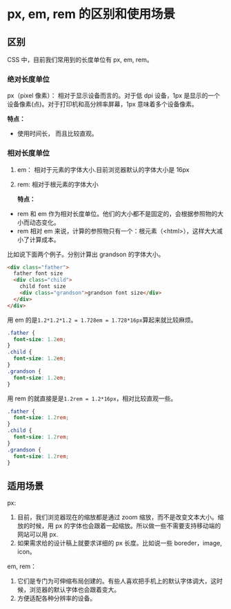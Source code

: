 # px, em, rem 的区别和使用场景

## 区别

CSS 中，目前我们常用到的长度单位有 px, em, rem。

### 绝对长度单位

px（pixel 像素）： 相对于显示设备而言的。对于低 dpi 设备，1px 是显示的一个设备像素(点)。对于打印机和高分辨率屏幕，1px 意味着多个设备像素。

**特点：**

- 使用时间长， 而且比较直观。

### 相对长度单位

1. em： 相对于元素的字体大小.目前浏览器默认的字体大小是 16px

2. rem: 相对于根元素的字体大小

   **特点：**

- rem 和 em 作为相对长度单位。他们的大小都不是固定的，会根据参照物的大小而动态变化。
- rem 相对 em 来说，计算的参照物只有一个：根元素（\<html\>），这样大大减小了计算成本。

比如说下面两个例子。分别计算出 grandson 的字体大小。

```html
<div class="father">
  father font size
  <div class="child">
    child font size
    <div class="grandson">grandson font size</div>
  </div>
</div>
```

用 em 的是`1.2*1.2*1.2 = 1.728em = 1.728*16px`算起来就比较麻烦。

```css
.father {
  font-size: 1.2em;
}
.child {
  font-size: 1.2em;
}
.grandson {
  font-size: 1.2em;
}
```

用 rem 的就直接是是`1.2rem = 1.2*16px`，相对比较直观一些。

```css
.father {
  font-size: 1.2rem;
}
.child {
  font-size: 1.2rem;
}
.grandson {
  font-size: 1.2rem;
}
```

## 适用场景

px:

1. 目前，我们浏览器现在的缩放都是通过 zoom 缩放，而不是改变文本大小。缩放的时候，用 px 的字体也会跟着一起缩放。所以做一些不需要支持移动端的网站可以用 px.
2. 如果需求给的设计稿上就要求详细的 px 长度。比如说一些 boreder，image, icon。

em, rem：

1. 它们是专门为可伸缩布局创建的。有些人喜欢把手机上的默认字体调大，这时候，浏览器的默认字体也会跟着变大。
2. 方便适配各种分辨率的设备。
